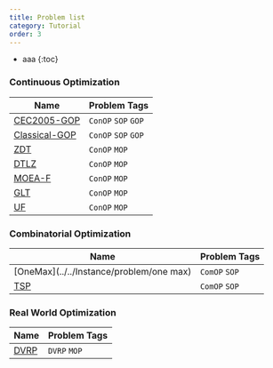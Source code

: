 ```yaml
---
title: Problem list
category: Tutorial
order: 3
---
```

- aaa
{:toc}

### Continuous Optimization

|Name|Problem Tags|
|-|-|
|[CEC2005-GOP](../../Instance/problem/CEC2005-GOP)|`ConOP` `SOP` `GOP`|
|[Classical-GOP](../../Instance/problem/classical-GOP)|`ConOP` `SOP` `GOP`|
|[ZDT](../../Instance/problem/ZDT)|`ConOP` `MOP`|
|[DTLZ](../../Instance/problem/DTLZ)|`ConOP` `MOP`|
|[MOEA-F](../../Instance/problem/MOEA-F)|`ConOP` `MOP`|
|[GLT](../../Instance/problem/GLT)|`ConOP` `MOP`|
|[UF](../../Instance/problem/UF)|`ConOP` `MOP`|

### Combinatorial Optimization

|Name|Problem Tags|
|-|-|
|[OneMax](../../Instance/problem/one max)|`ComOP` `SOP`|
|[TSP](../../Instance/problem/TSP)|`ComOP` `SOP`|

### Real World Optimization

|Name|Problem Tags|
|-|-|
|[DVRP](../../Instance/problem/DVRP)|`DVRP` `MOP`|